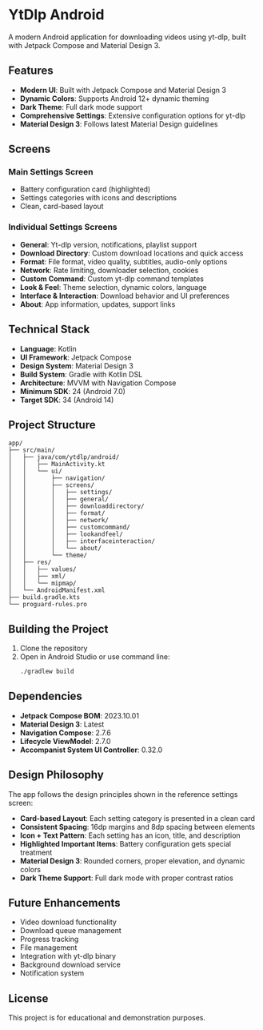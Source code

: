# YtDlp Android

A modern Android application for downloading videos using yt-dlp, built with Jetpack Compose and Material Design 3.

## Features

- **Modern UI**: Built with Jetpack Compose and Material Design 3
- **Dynamic Colors**: Supports Android 12+ dynamic theming
- **Dark Theme**: Full dark mode support
- **Comprehensive Settings**: Extensive configuration options for yt-dlp
- **Material Design 3**: Follows latest Material Design guidelines

## Screens

### Main Settings Screen
- Battery configuration card (highlighted)
- Settings categories with icons and descriptions
- Clean, card-based layout

### Individual Settings Screens
- **General**: Yt-dlp version, notifications, playlist support
- **Download Directory**: Custom download locations and quick access
- **Format**: File format, video quality, subtitles, audio-only options
- **Network**: Rate limiting, downloader selection, cookies
- **Custom Command**: Custom yt-dlp command templates
- **Look & Feel**: Theme selection, dynamic colors, language
- **Interface & Interaction**: Download behavior and UI preferences
- **About**: App information, updates, support links

## Technical Stack

- **Language**: Kotlin
- **UI Framework**: Jetpack Compose
- **Design System**: Material Design 3
- **Build System**: Gradle with Kotlin DSL
- **Architecture**: MVVM with Navigation Compose
- **Minimum SDK**: 24 (Android 7.0)
- **Target SDK**: 34 (Android 14)

## Project Structure

```
app/
├── src/main/
│   ├── java/com/ytdlp/android/
│   │   ├── MainActivity.kt
│   │   └── ui/
│   │       ├── navigation/
│   │       ├── screens/
│   │       │   ├── settings/
│   │       │   ├── general/
│   │       │   ├── downloaddirectory/
│   │       │   ├── format/
│   │       │   ├── network/
│   │       │   ├── customcommand/
│   │       │   ├── lookandfeel/
│   │       │   ├── interfaceinteraction/
│   │       │   └── about/
│   │       └── theme/
│   ├── res/
│   │   ├── values/
│   │   ├── xml/
│   │   └── mipmap/
│   └── AndroidManifest.xml
├── build.gradle.kts
└── proguard-rules.pro
```

## Building the Project

1. Clone the repository
2. Open in Android Studio or use command line:
   ```bash
   ./gradlew build
   ```

## Dependencies

- **Jetpack Compose BOM**: 2023.10.01
- **Material Design 3**: Latest
- **Navigation Compose**: 2.7.6
- **Lifecycle ViewModel**: 2.7.0
- **Accompanist System UI Controller**: 0.32.0

## Design Philosophy

The app follows the design principles shown in the reference settings screen:

- **Card-based Layout**: Each setting category is presented in a clean card
- **Consistent Spacing**: 16dp margins and 8dp spacing between elements
- **Icon + Text Pattern**: Each setting has an icon, title, and description
- **Highlighted Important Items**: Battery configuration gets special treatment
- **Material Design 3**: Rounded corners, proper elevation, and dynamic colors
- **Dark Theme Support**: Full dark mode with proper contrast ratios

## Future Enhancements

- Video download functionality
- Download queue management
- Progress tracking
- File management
- Integration with yt-dlp binary
- Background download service
- Notification system

## License

This project is for educational and demonstration purposes.